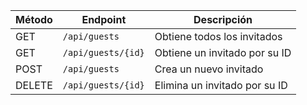 | Método | Endpoint              | Descripción                      |
|--------|-----------------------|----------------------------------|
| GET    | `/api/guests`         | Obtiene todos los invitados      |
| GET    | `/api/guests/{id}`    | Obtiene un invitado por su ID    |
| POST   | `/api/guests`         | Crea un nuevo invitado           |
| DELETE | `/api/guests/{id}`    | Elimina un invitado por su ID    |
